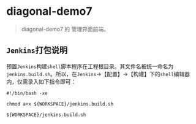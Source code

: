 # diagonal-demo7

> diagonal-demo7 的 管理界面前端。

## `Jenkins`打包说明

预置`Jenkins`构建`shell`脚本程序在工程根目录。其文件名被统一命名为`jenkins.build.sh`。所以，在`Jenkins`->【配置】->【构建】下的`shell`编辑器内，仅需录入如下指令即可：

```shell
#!/bin/bash -xe

chmod a+x ${WORKSPACE}/jenkins.build.sh

${WORKSPACE}/jenkins.build.sh
```
